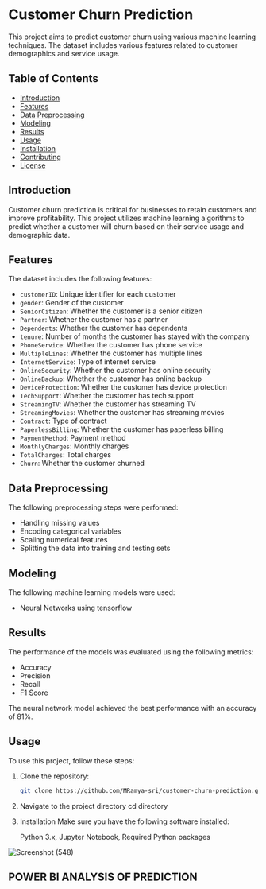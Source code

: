 # Customer Churn Prediction

This project aims to predict customer churn using various machine learning techniques. The dataset includes various features related to customer demographics and service usage.

## Table of Contents
- [Introduction](#introduction)
- [Features](#features)
- [Data Preprocessing](#data-preprocessing)
- [Modeling](#modeling)
- [Results](#results)
- [Usage](#usage)
- [Installation](#installation)
- [Contributing](#contributing)
- [License](#license)

## Introduction
Customer churn prediction is critical for businesses to retain customers and improve profitability. This project utilizes machine learning algorithms to predict whether a customer will churn based on their service usage and demographic data.

## Features
The dataset includes the following features:
- `customerID`: Unique identifier for each customer
- `gender`: Gender of the customer
- `SeniorCitizen`: Whether the customer is a senior citizen
- `Partner`: Whether the customer has a partner
- `Dependents`: Whether the customer has dependents
- `tenure`: Number of months the customer has stayed with the company
- `PhoneService`: Whether the customer has phone service
- `MultipleLines`: Whether the customer has multiple lines
- `InternetService`: Type of internet service
- `OnlineSecurity`: Whether the customer has online security
- `OnlineBackup`: Whether the customer has online backup
- `DeviceProtection`: Whether the customer has device protection
- `TechSupport`: Whether the customer has tech support
- `StreamingTV`: Whether the customer has streaming TV
- `StreamingMovies`: Whether the customer has streaming movies
- `Contract`: Type of contract
- `PaperlessBilling`: Whether the customer has paperless billing
- `PaymentMethod`: Payment method
- `MonthlyCharges`: Monthly charges
- `TotalCharges`: Total charges
- `Churn`: Whether the customer churned

## Data Preprocessing
The following preprocessing steps were performed:
- Handling missing values
- Encoding categorical variables
- Scaling numerical features
- Splitting the data into training and testing sets

## Modeling
The following machine learning models were used:
- Neural Networks using tensorflow

## Results
The performance of the models was evaluated using the following metrics:
- Accuracy
- Precision
- Recall
- F1 Score

The neural network model achieved the best performance with an accuracy of 81%.

## Usage
To use this project, follow these steps:

1. Clone the repository:
   ```bash
   git clone https://github.com/MRamya-sri/customer-churn-prediction.git

2. Navigate to the project directory
   cd directory
3. Installation
   Make sure you have the following software installed:
    
   Python 3.x,
   Jupyter Notebook,
   Required Python packages


![Screenshot (548)](https://github.com/user-attachments/assets/9dcacd6f-1c1e-43d8-9224-b782631ae53b)
## POWER BI ANALYSIS OF PREDICTION
